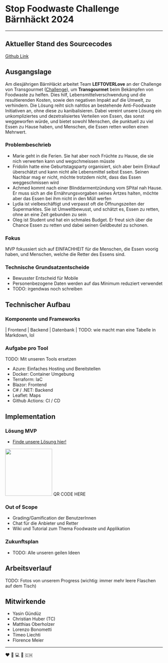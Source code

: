 # Stop Foodwaste Challenge Bärnhäckt 2024

___

## Aktueller Stand des Sourcecodes

[Github Link](https://github.com/Poisonlocket/Bernhackt_LEFTOVERLove "link to github repo")

## Ausgangslage

Am diesjährigen BärnHäckt arbeitet Team **LEFTOVERLove** an der Challenge von
Transgourmet ([Challenge](TODO:LINK "challenge description")), um **Transgourmet** beim Bekämpfen von Foodwaste zu
helfen. Dies hilf, Lebensmittelverschwendung und die resultierenden Kosten, sowie den negativen Impakt auf die Umwelt,
zu verhindern. Die Lösung reiht sich nahtlos an bestehende Anti-Foodwaste Initiativen an, ohne diese zu kanibalisieren.
Dabei vereint unsere Lösung ein unkompliziertes und dezetralisiertes Verteilen von Essen, das sonst weggeworfen würde,
und bietet sowohl Menschen, die punktuell zu viel Essen zu Hause haben, und Menschen, die Essen retten wollen einen
Mehrwert.

### Problembeschrieb

* Marie geht in die Ferien. Sie hat aber noch Früchte zu Hause, die sie nich verwerten kann und wegschmeissen müsste
* Fridolin hatte eine Geburtstagsparty organisiert, sich aber beim EInkauf überschätzt und kann nicht alle Lebensmittel
  selbst Essen. Seinen Nachbar mag er nicht, möchte trotzdem nicht, dass das Essen weggeschmissen wird
* Achmed kommt nach einer Blinddarmentzündung vom SPital nah Hause. Er muss sich an die Ernährungsvorgaben seines Artzes
  halten, möchte aber das Essen bei ihm nicht in den Müll werfen
* Lydia ist vielbeschäftigt und verpasst oft die Öffnungszeiten der Supermarktes. Sie ist Umweltbewusst, und schätzt es,
  Essen zu retten, ohne an eine Zeit gebunden zu sein
* Oleg ist Student und hat ein schmales Budget. Er freut sich über die Chance Essen zu retten und dabei seinen
  Geldbeutel zu schonen.

### Fokus

MVP fokussiert sich auf EINFACHHEIT für die Menschen, die Essen voorig haben, und Menschen, welche die Retter des Essens
sind.

### Technische Grundsatzentscheide

* Bewusster Entscheid für Mobile
* Personenbezogene Daten werden auf das Minimum reduziert verwendet
* TODO: irgendwas noch schreiben

## Technischer Aufbau

### Komponente und Frameworks

| Frontend | Backend | Datenbank |
TODO: wie macht man eine Tabelle in Markdown, lol

### Aufgabe pro Tool

TODO: Mit unseren Tools ersetzen

* Azure: Einfaches Hosting und Bereitstellen
* Docker: Container Umgebung
* Terraform: IaC
* Blazor: Frontend
* C# / .NET: Backend
* Leaflet: Maps
* Github Actions: CI / CD

## Implementation

### Lösung MVP

* [Finde unsere Lösung hier!](TODO:INSERT_LINK "link to webpage")

<img src="./assets/qrcode.png" width="150"> QR CODE HERE

### Out of Scope

* Grading/Gamification der BenutzerInnen
* Chat für die Anbieter und Retter
* Wiki und Tutorial zum Thema Foodwaste und Applikation

### Zukunftsplan

* TODO: Alle unseren geilen Ideen

## Arbeitsverlauf

TODO: Fotos von unserem Progress (wichtig: immer mehr leere Flaschen auf dem Tisch)

## Mitwirkende

- Yasin Gündüz
- Christian Huber (TC)
- Matthias Oberholzer
- Lorenzo Bonometti
- Timeo Liechti
- Florence Meier

___

:heart: :banana: :computer: :bear: :switzerland: